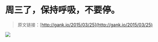 # 周三了，保持呼吸，不要停。

> 原文链接：[http://gank.io/2015/03/25](http://gank.io/2015/03/25)

![](http://m1.img.srcdd.com/farm5/2012/1120/17/0439ED7555C832BFBE71472C9AA9F6A5F3E13BCE487C9_219_320.GIF)

